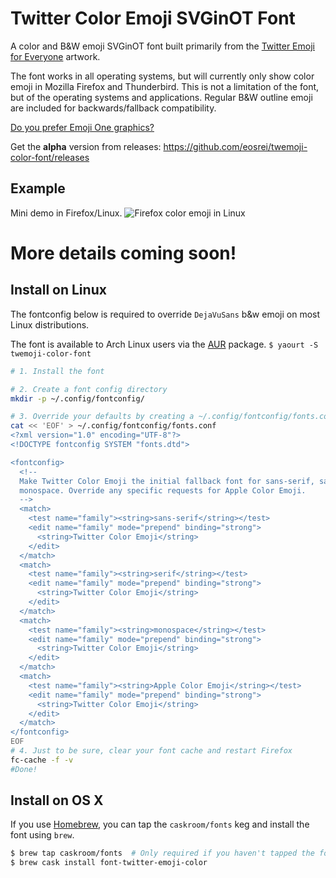 # Twitter Color Emoji SVGinOT Font
A color and B&W emoji SVGinOT font built primarily from the
[Twitter Emoji for Everyone][1] artwork.

The font works in all operating systems, but will currently only show color
emoji in Mozilla Firefox and Thunderbird. This is not a limitation of the font,
but of the operating systems and applications. Regular B&W outline emoji are
included for backwards/fallback compatibility.

[Do you prefer Emoji One graphics?][2]

[1]: https://github.com/twitter/twemoji
[2]: https://github.com/eosrei/emojione-color-font

Get the **alpha** version from releases: https://github.com/eosrei/twemoji-color-font/releases

## Example

Mini demo in Firefox/Linux.
![Firefox color emoji in Linux](images/twemoji-font-demo.png?raw=true)

# More details coming soon!

## Install on Linux

The fontconfig below is required to override `DejaVuSans` b&w emoji
on most Linux distributions.

The font is available to Arch Linux users via the [AUR](https://aur.archlinux.org/packages/twemoji-color-font) package. `$ yaourt -S twemoji-color-font`

```sh
# 1. Install the font

# 2. Create a font config directory
mkdir -p ~/.config/fontconfig/

# 3. Override your defaults by creating a ~/.config/fontconfig/fonts.conf
cat << 'EOF' > ~/.config/fontconfig/fonts.conf
<?xml version="1.0" encoding="UTF-8"?>
<!DOCTYPE fontconfig SYSTEM "fonts.dtd">

<fontconfig>
  <!--
  Make Twitter Color Emoji the initial fallback font for sans-serif, sans, and
  monospace. Override any specific requests for Apple Color Emoji.
  -->
  <match>
    <test name="family"><string>sans-serif</string></test>
    <edit name="family" mode="prepend" binding="strong">
      <string>Twitter Color Emoji</string>
    </edit>
  </match>
  <match>
    <test name="family"><string>serif</string></test>
    <edit name="family" mode="prepend" binding="strong">
      <string>Twitter Color Emoji</string>
    </edit>
  </match>
  <match>
    <test name="family"><string>monospace</string></test>
    <edit name="family" mode="prepend" binding="strong">
      <string>Twitter Color Emoji</string>
    </edit>
  </match>
  <match>
    <test name="family"><string>Apple Color Emoji</string></test>
    <edit name="family" mode="prepend" binding="strong">
      <string>Twitter Color Emoji</string>
    </edit>
  </match>
</fontconfig>
EOF
# 4. Just to be sure, clear your font cache and restart Firefox
fc-cache -f -v
#Done!
```

## Install on OS X

If you use [Homebrew](http://brew.sh), you can tap the `caskroom/fonts`
keg and install the font using `brew`.

```sh
$ brew tap caskroom/fonts  # Only required if you haven't tapped the fonts keg
$ brew cask install font-twitter-emoji-color
```
